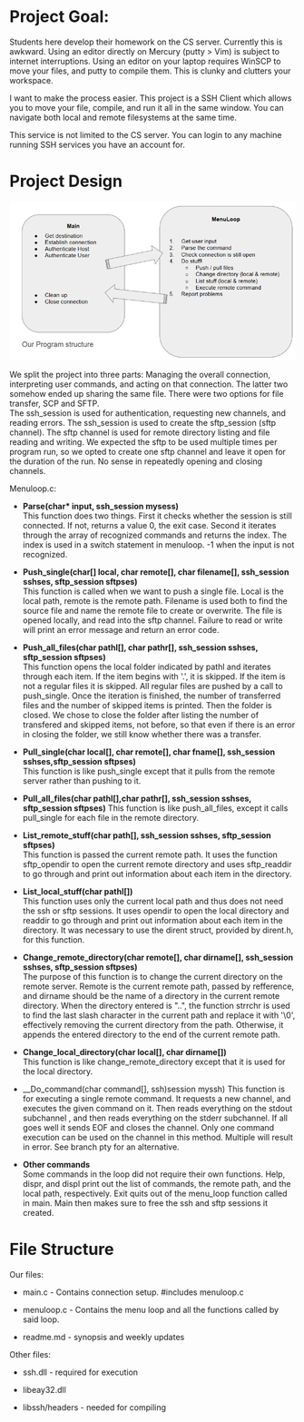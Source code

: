# Project Goal:

Students here develop their homework on the CS server.  Currently this is awkward.  Using an editor directly on Mercury (putty > Vim) is subject to internet interruptions.  Using an editor on your laptop requires WinSCP to move your files, and putty to compile them.  This is clunky and clutters your workspace.

I want to make the process easier.  This project is a SSH Client which allows you to move your file, compile, and run it all in the same window.  You can navigate both local and remote filesystems at the same time.

This service is not limited to the CS server.  You can login to any machine running SSH services you have an account for.

# Project Design

![](https://github.com/uml-dc2-2016-spring/SSHProject/blob/master/project-flow.png?raw=true)

We split the project into three parts:  Managing the overall connection, interpreting user commands, and acting on that connection.  The latter two somehow ended up sharing the same file.
There were two options for file transfer, SCP and SFTP.  
The ssh_session is used for authentication, requesting new channels, and reading errors.  The ssh_session is used to create the sftp_session (sftp channel).  The sftp channel is used for remote directory listing and file reading and writing.  We expected the sftp to be used multiple times per program run, so we opted to create one sftp channel and leave it open for the duration of the run.  No sense in repeatedly opening and closing channels.

Menuloop.c:

- __Parse(char* input, ssh_session mysess)__  
    This function does two things.  First it checks whether the session is still connected.  If not, returns a value 0, the exit case.
    Second it iterates through the array of recognized commands and returns the index.  The index is used in a switch statement in menuloop.  -1 when the input is not recognized.

- __Push_single(char[] local, char remote[], char filename[], ssh_session sshses, sftp_session sftpses)__  
    This function is called when we want to push a single file.  Local is the local path, remote is the remote path.  Filename is used both to find the source file and name the remote file to create or overwrite.  The file is opened locally, and read into the sftp channel.  Failure to read or write will print an error message and return an error code.

- __Push_all_files(char pathl[], char pathr[], ssh_session sshses, sftp_session sftpses)__  
    This function opens the local folder indicated by pathl and iterates through each item.  If the item begins with '.', it is skipped.
    If the item is not a regular files it is skipped.  All regular files are pushed by a call to push_single.  Once the iteration is finished, the number of transferred files and the number of skipped items is printed.  Then the folder is closed.  We chose to close the folder after listing the number of transfered and skipped items, not before, so that even if there is an error in closing the folder, we still know whether there was a transfer.

- __Pull_single(char local[], char remote[], char fname[], ssh_session sshses,sftp_session sftpses)__  
    This function is like push_single except that it pulls from the remote server rather than pushing to it. 

- __Pull_all_files(char pathl[],char pathr[], ssh_session sshses, sftp_session sftpses)__ 
    This function is like push_all_files, except it calls pull_single for each file in the remote directory.

- __List_remote_stuff(char path[], ssh_session sshses, sftp_session sftpses)__  
    This function is passed the current remote path. It uses the function sftp_opendir to open the current remote directory and uses sftp_readdir to go through and print out information about each item in the directory. 

- __List_local_stuff(char pathl[])__  
    This function uses only the current local path and thus does not need the ssh or sftp sessions. It uses opendir to open the local directory and readdir to go through and print out information about each item in the directory. It was necessary to use the dirent struct, provided by dirent.h, for this function.

- __Change_remote_directory(char remote[], char dirname[], ssh_session sshses, sftp_session sftpses)__  
    The purpose of this function is to change the current directory on the remote server. Remote is the current remote path, passed by refference, and dirname should be the name of a directory in the current remote directory. When the directory entered is "..", the function strrchr is used to find the last slash character in the current path and replace it with '\0', effectively removing the current directory from the path. Otherwise, it appends the entered directory to the end of the current remote path. 

- __Change_local_directory(char local[], char dirname[])__  
    This function is like change_remote_directory except that it is used for the local directory. 

- __Do_command(char command[], ssh)session myssh)
    This function is for executing a single remote command.  It requests a new channel, and executes the given command on it.  Then reads everything on the stdout subchannel , and then reads everything on the stderr subchannel.  If all goes well it sends EOF and closes the channel.  Only one command execution can be used on the channel in this method.  Multiple will result in error.  See branch pty for an alternative.

- __Other commands__  
    Some commands in the loop did not require their own functions. Help, dispr, and displ print out the list of commands, the remote path, and the local path, respectively. Exit quits out of the menu_loop function called in main. Main then makes sure to free the ssh and sftp sessions it created.

# File Structure

Our files:

- main.c - Contains connection setup.  #includes menuloop.c

- menuloop.c - Contains the menu loop and all the functions called by said loop.

- readme.md - synopsis and weekly updates

Other files:

- ssh.dll - required for execution

- libeay32.dll

- libssh/headers - needed for compiling
